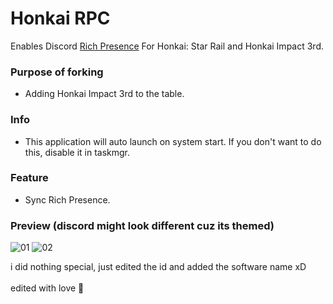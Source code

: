 # Honkai RPC 
  
  
Enables Discord [Rich Presence](https://discord.com/rich-presence) For Honkai: Star Rail and Honkai Impact 3rd.

### Purpose of forking
* Adding Honkai Impact 3rd to the table.  
  
### Info
* This application will auto launch on system start. If you don't want to do this, disable it in taskmgr.  
   
  
### Feature
* Sync Rich Presence.
  
  
### Preview (discord might look different cuz its themed)
![01](https://github.com/KiraiEEE/Honkai-RPC/assets/54278089/9672fbe1-4d67-4d42-9cc3-50cb61ac0ae9)
![02](https://github.com/KiraiEEE/Honkai-RPC/assets/54278089/f15ffc2a-9335-417d-af66-d353884550c5)



i did nothing special, just edited the id and added the software name xD
<br><br>
edited with love 💝
